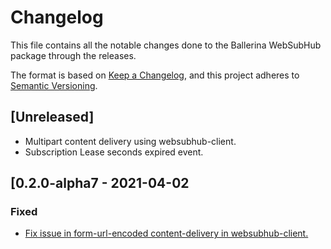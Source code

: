 # Changelog
This file contains all the notable changes done to the Ballerina WebSubHub package through the releases.

The format is based on [Keep a Changelog](https://keepachangelog.com/en/1.0.0/),
and this project adheres to [Semantic Versioning](https://semver.org/spec/v2.0.0.html).

## [Unreleased]
- Multipart content delivery using websubhub-client.
- Subscription Lease seconds expired event.

## [0.2.0-alpha7 - 2021-04-02
### Fixed
- [Fix issue in form-url-encoded content-delivery in websubhub-client.](https://github.com/ballerina-platform/module-ballerina-websubhub/pull/75)